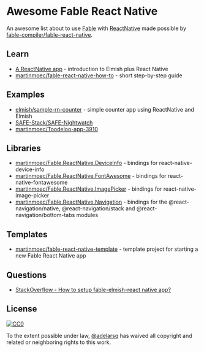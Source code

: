 # Awesome Fable React Native

An awesome list about to use [Fable](https://fable.io) with [ReactNative](https://reactnative.dev) made possible by [fable-compiler/fable-react-native](https://github.com/fable-compiler/fable-react-native).

## Learn

- [A ReactNative app](https://elmish.github.io/react/native.html) - introduction to Elmish plus React Native
- [martinmoec/fable-react-native-how-to](https://github.com/martinmoec/fable-react-native-how-to) - short step-by-step guide

## Examples

- [elmish/sample-rn-counter](https://github.com/elmish/sample-rn-counter) - simple counter app using ReactNative and Elmish
- [SAFE-Stack/SAFE-Nightwatch](https://github.com/SAFE-Stack/SAFE-Nightwatch)
- [martinmoec/Toodeloo-app-3910](https://github.com/martinmoec/Toodeloo-app-3910)

## Libraries

- [martinmoec/Fable.ReactNative.DeviceInfo](https://github.com/martinmoec/Fable.ReactNative.DeviceInfo) - bindings for react-native-device-info
- [martinmoec/Fable.ReactNative.FontAwesome](https://github.com/martinmoec/Fable.ReactNative.FontAwesome) - bindings for react-native-fontawesome
- [martinmoec/Fable.ReactNative.ImagePicker](https://github.com/martinmoec/Fable.ReactNative.ImagePicker) - bindings for react-native-image-picker
- [martinmoec/Fable.ReactNative.Navigation](https://github.com/martinmoec/Fable.ReactNative.Navigation) - bindings for the @react-navigation/native, @react-navigation/stack and @react-navigation/bottom-tabs modules

## Templates

- [martinmoec/fable-react-native-template](https://github.com/martinmoec/fable-react-native-template) - template project for starting a new Fable React Native app

## Questions

- [StackOverflow - How to setup fable-elmish-react native app?](https://stackoverflow.com/questions/47564041/how-to-setup-fable-elmish-react-native-app)

## License

[![CC0](http://i.creativecommons.org/p/zero/1.0/88x31.png)](http://creativecommons.org/publicdomain/zero/1.0/)

To the extent possible under law, [@adelarsq](https://github.com/adelarsq) has waived all copyright and related or neighboring rights to this work.


